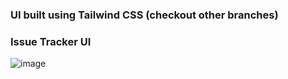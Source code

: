 ### UI built using Tailwind CSS (checkout other branches)

### Issue Tracker UI

![image](https://i.ibb.co/Gd3cm0h/Screenshot-93.png)
